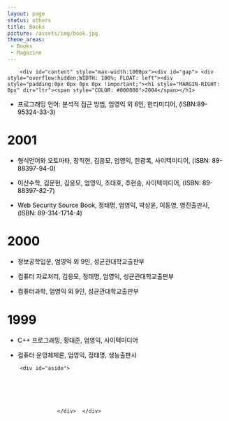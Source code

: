 ```yaml
---
layout: page
status: others
title: Books
picture: /assets/img/book.jpg
theme_areas:
 - Books
 - Magazine
---
```

	
		<div id="content" style="max-width:1000px"><div id="gap"> <div style="overflow:hidden;WIDTH: 100%; FLOAT: left"><div style="padding:0px 0px 0px 0px !important;"><h1 style="MARGIN-RIGHT: 0px" dir="ltr"><span style="COLOR: #000000">2004</span></h1>
<p></p>
<ul>
<li><span style="COLOR: #000000">프로그래밍 언어: 분석적 접근 방법, 엄영익 외 6인, 한티미디어, (ISBN:89-95324-33-3)&nbsp;</span></li></ul>
<h1><span style="COLOR: #000000">2001</span></h1>
<p></p>
<ul>
<li><span style="COLOR: #000000">형식언어와 오토마타, 장직현, 김응모, 엄영익, 한광록, 사이텍미디어, (ISBN: 89-88397-94-0)&nbsp;</span></li></ul>
<ul>
<li><font class="Apple-style-span" color="#636363"><span style="COLOR: #000000">이산수학, 김문현, 김응모, 엄영익, 조대호, 추현승, 사이텍미디어, (ISBN: 89-88397-82-7)</span></font></li></ul>
<ul>
<li><font class="Apple-style-span" color="#636363"><span style="COLOR: #000000">Web Security Source Book, 정태명, 엄영익, 박상윤, 이동영, 영진출판사, (ISBN: 89-314-1714-4)</span></font></li></ul>
<h1><span style="COLOR: #000000">2000</span></h1>
<div>
<ul>
<li><span style="COLOR: #000000" class="Apple-style-span">정보공학입문, 엄영익 외 9인, 성균관대학교출판부</span></li></ul>
<ul>
<li><font class="Apple-style-span" color="#636363"><span style="COLOR: #000000">컴퓨터 자료처리, 김응모, 정태명, 엄영익, 성균관대학교출판부&nbsp;</span></font></li></ul>
<ul>
<li><font class="Apple-style-span" color="#636363"><span style="COLOR: #000000">컴퓨터과학, 엄영익 외 9인, 성균관대학교출판부&nbsp;</span></font></li></ul>
<h1><span style="COLOR: #000000">1999</span></h1>
<div>
<ul>
<li><span style="COLOR: #000000" class="Apple-style-span">C++ 프로그래밍, 황대준, 엄영익, 사이텍미디어</span></li></ul>
<ul>
<li><font class="Apple-style-span" color="#636363"><span style="COLOR: #000000">컴퓨터 운영체제론, 엄영익, 정태명, 생능출판사</span></font></li></ul></div></div></div></div> </div></div>
		
		<div id="aside">
									
						
						
						
						
						
					</div>	</div>
